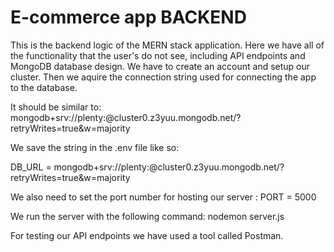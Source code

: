 # E-commerce app BACKEND

This is the backend logic of the MERN stack application. Here we have all of the functionality
that the user's do not see, including API endpoints and  MongoDB database design. We have to 
create an account and setup our cluster. Then we aquire the connection string used for connecting 
the app to the database. 

It should be similar to: mongodb+srv://plenty:<password>@cluster0.z3yuu.mongodb.net/<dbname>?retryWrites=true&w=majority

We save the string in the .env file like so:

DB_URL = mongodb+srv://plenty:<password>@cluster0.z3yuu.mongodb.net/<dbname>?retryWrites=true&w=majority

We also need to set the port number for hosting our server : PORT = 5000


We run the server with the following command: nodemon server.js

For testing our API endpoints we have used a tool called Postman.